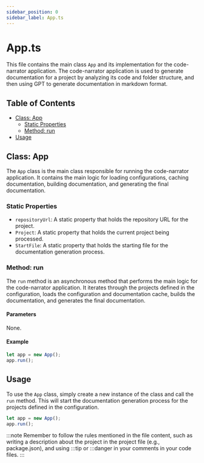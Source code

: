 ```yaml
---
sidebar_position: 0
sidebar_label: App.ts
---
```


# App.ts

This file contains the main class `App` and its implementation for the code-narrator application. The code-narrator application is used to generate documentation for a project by analyzing its code and folder structure, and then using GPT to generate documentation in markdown format.

## Table of Contents

- [Class: App](#class-app)
  - [Static Properties](#static-properties)
  - [Method: run](#method-run)
- [Usage](#usage)

## Class: App

The `App` class is the main class responsible for running the code-narrator application. It contains the main logic for loading configurations, caching documentation, building documentation, and generating the final documentation.

### Static Properties

- `repositoryUrl`: A static property that holds the repository URL for the project.
- `Project`: A static property that holds the current project being processed.
- `StartFile`: A static property that holds the starting file for the documentation generation process.

### Method: run

The `run` method is an asynchronous method that performs the main logic for the code-narrator application. It iterates through the projects defined in the configuration, loads the configuration and documentation cache, builds the documentation, and generates the final documentation.

#### Parameters

None.

#### Example

```javascript
let app = new App();
app.run();
```

## Usage

To use the `App` class, simply create a new instance of the class and call the `run` method. This will start the documentation generation process for the projects defined in the configuration.

```javascript
let app = new App();
app.run();
```

:::note
Remember to follow the rules mentioned in the file content, such as writing a description about the project in the project file (e.g., package.json), and using :::tip or :::danger in your comments in your code files.
:::